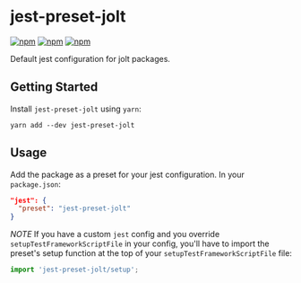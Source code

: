 # jest-preset-jolt

[![npm](https://img.shields.io/npm/v/jest-preset-jolt.svg)](https://www.npmjs.com/package/jest-preset-jolt)
[![npm](https://img.shields.io/npm/dt/jest-preset-jolt.svg)](https://www.npmjs.com/package/jest-preset-jolt)
[![npm](https://img.shields.io/npm/l/jest-preset-jolt.svg)](https://github.com/negativetwelve/jolt/blob/master/LICENSE)

Default jest configuration for jolt packages.

## Getting Started

Install `jest-preset-jolt` using `yarn`:

```shell
yarn add --dev jest-preset-jolt
```

## Usage

Add the package as a preset for your jest configuration. In your `package.json`:

```json
"jest": {
  "preset": "jest-preset-jolt"
}
```

*NOTE* If you have a custom `jest` config and you override `setupTestFrameworkScriptFile` in your config, you'll have to import the preset's setup function at the top of your `setupTestFrameworkScriptFile` file:

```javascript
import 'jest-preset-jolt/setup';
```
